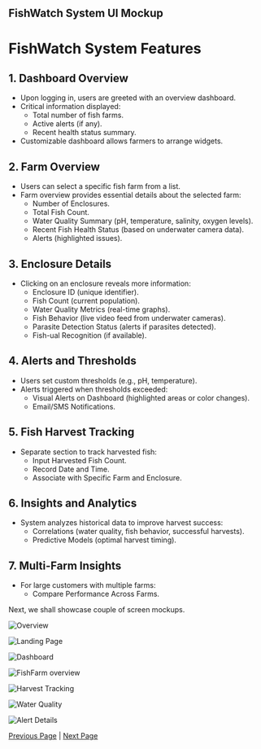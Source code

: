 ## FishWatch System UI Mockup

# FishWatch System Features

## 1. Dashboard Overview
- Upon logging in, users are greeted with an overview dashboard.
- Critical information displayed:
  - Total number of fish farms.
  - Active alerts (if any).
  - Recent health status summary.
- Customizable dashboard allows farmers to arrange widgets.

## 2. Farm Overview
- Users can select a specific fish farm from a list.
- Farm overview provides essential details about the selected farm:
  - Number of Enclosures.
  - Total Fish Count.
  - Water Quality Summary (pH, temperature, salinity, oxygen levels).
  - Recent Fish Health Status (based on underwater camera data).
  - Alerts (highlighted issues).

## 3. Enclosure Details
- Clicking on an enclosure reveals more information:
  - Enclosure ID (unique identifier).
  - Fish Count (current population).
  - Water Quality Metrics (real-time graphs).
  - Fish Behavior (live video feed from underwater cameras).
  - Parasite Detection Status (alerts if parasites detected).
  - Fish-ual Recognition (if available).

## 4. Alerts and Thresholds
- Users set custom thresholds (e.g., pH, temperature).
- Alerts triggered when thresholds exceeded:
  - Visual Alerts on Dashboard (highlighted areas or color changes).
  - Email/SMS Notifications.

## 5. Fish Harvest Tracking
- Separate section to track harvested fish:
  - Input Harvested Fish Count.
  - Record Date and Time.
  - Associate with Specific Farm and Enclosure.

## 6. Insights and Analytics
- System analyzes historical data to improve harvest success:
  - Correlations (water quality, fish behavior, successful harvests).
  - Predictive Models (optimal harvest timing).

## 7. Multi-Farm Insights
- For large customers with multiple farms:
  - Compare Performance Across Farms.

Next, we shall showcase couple of screen mockups.

![Overview](../artifacts/uimockup/Fishoverview.jpg)

![Landing Page](../artifacts/uimockup/LandingPage1.png)

![Dashboard](../artifacts/uimockup/Dashboard1.png)

![FishFarm overview](../artifacts/uimockup/fishfarm2.png)

![Harvest Tracking](../artifacts/uimockup/harvesttracking.jpg)

![Water Quality](../artifacts/uimockup/waterquality.png)

![Alert Details](../artifacts/uimockup/Alert1.jpg)




[Previous Page](./SequenceDiagram.md) | [Next Page](./UserStory.md)
